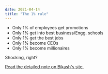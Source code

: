```yaml
---
date: 2021-04-14
title: "The 1% rule"
---
```


- Only 1% of employees get promotions
- Only 1% get into best business/Engg. schools
- Only 1% get the best jobs
- Only 1% become CEOs
- Only 1% become millionaires

Shocking, right?

[Read the detailed note on Bikash's site.](https://notes.bikashkampo.com/the-1-rule/)
